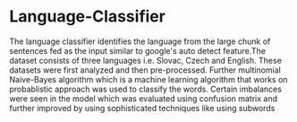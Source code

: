 # Language-Classifier
The language classifier identifies the language from the large chunk of sentences fed as the input similar to google's auto detect feature.The dataset consists of three languages i.e. Slovac, Czech and English. These datasets were first analyzed and then pre-processed. Further multinomial Naive-Bayes algorithm which is a machine learning algorithm that works on probablistic approach was used to classify the words. Certain imbalances were seen in the model which was evaluated using confusion matrix and further improved by using sophisticated techniques like using subwords
